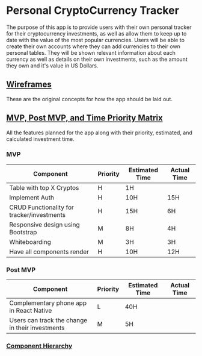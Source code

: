 # Personal CryptoCurrency Tracker

The purpose of this app is to provide users with their own personal tracker for their cryptocurrency investments, as well as allow them to keep up to date with the value of the most popular currencies. Users will be able to create their own accounts where they can add currencies to their own personal tables. They will be shown relevant information about each currency as well as details on their own investments, such as the amount they own and it's value in US Dollars.

## [Wireframes](https://imgur.com/a/BZZKR "Photos of the Wireframes")
These are the original concepts for how the app should be laid out.

## [MVP, Post MVP, and Time Priority Matrix](https://imgur.com/a/AMoZb "All Three in One Photo")
All the features planned for the app along with their priority, estimated, and calculated investment time.

### MVP

| Component                                            | Priority | Estimated Time | Actual Time |
|------------------------------------------------------|----------|----------------|-------------|
| Table with top X Cryptos                             | H        | 1H             |             |
| Implement Auth                                       | H        | 10H            | 15H         |
| CRUD Functionality for tracker/investments           | H        | 15H            | 6H          |
| Responsive design using Bootstrap                    | M        | 8H             | 4H          |
| Whiteboarding                                        | M        | 3H             | 3H          |
| Have all components render                           | H        | 10H            | 12H         |

### Post MVP

| Component                                       | Priority | Estimated Time | Actual Time |
|-------------------------------------------------|----------|----------------|-------------|
| Complementary phone app in React Native         | L        | 40H            |             |
| Users can track the change in their investments | M        | 5H             |             |

### [Component Hierarchy](https://imgur.com/nToAFQZ "I don't think anybody reads these") 
